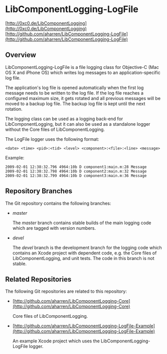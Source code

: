 # LibComponentLogging-LogFile

[http://0xc0.de/LibComponentLogging](http://0xc0.de/LibComponentLogging)    
[http://github.com/aharren/LibComponentLogging-LogFile](http://github.com/aharren/LibComponentLogging-LogFile)

## Overview

LibComponentLogging-LogFile is a file logging class for Objective-C (Mac OS X and iPhone OS) which writes log messages to an application-specific log file.

The application's log file is opened automatically when the first log message needs to be written to the log file. If the log file reaches a configured maximum size, it gets rotated and all previous messages will be moved to a backup log file. The backup log file is kept until the next rotation.

The logging class can be used as a logging back-end for LibComponentLogging, but it can also be used as a standalone logger without the Core files of LibComponentLogging.

The LogFile logger uses the following format:

    <date> <time> <pid>:<tid> <level> <component>:<file>:<line> <message>

Example:

    2009-02-01 12:38:32.796 4964:10b D component1:main.m:28 Message 
    2009-02-01 12:38:32.798 4964:10b D component2:main.m:32 Message 
    2009-02-01 12:38:32.799 4964:10b D component3:main.m:36 Message

## Repository Branches

The Git repository contains the following branches:

* *master*

  The *master* branch contains stable builds of the main logging code which are tagged with version numbers.

* *devel*

  The *devel* branch is the development branch for the logging code which contains an Xcode project with dependent code, e.g. the Core files of LibComponentLogging, and unit tests. The code in this branch is not stable.

## Related Repositories

The following Git repositories are related to this repository: 

* [http://github.com/aharren/LibComponentLogging-Core](http://github.com/aharren/LibComponentLogging-Core)

  Core files of LibComponentLogging.  

* [http://github.com/aharren/LibComponentLogging-LogFile-Example](http://github.com/aharren/LibComponentLogging-LogFile-Example)

  An example Xcode project which uses the LibComponentLogging-LogFile logger.
